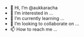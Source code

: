 - 👋 Hi, I’m @aukkaracha
- 👀 I’m interested in ...
- 🌱 I’m currently learning ...
- 💞️ I’m looking to collaborate on ...
- 📫 How to reach me ...

<!---
aukkaracha/aukkaracha is a ✨ special ✨ repository because its `README.md` (this file) appears on your GitHub profile.
You can click the Preview link to take a look at your changes.
--->
